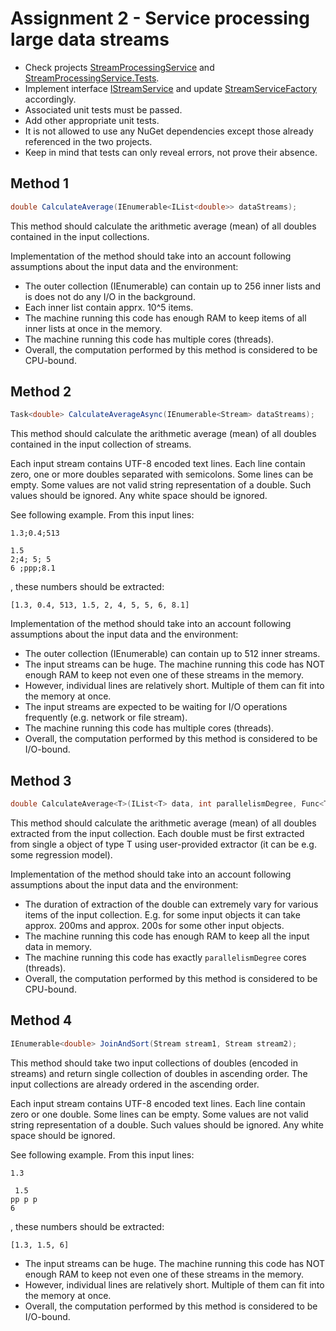 # Assignment 2 - Service processing large data streams

* Check projects [StreamProcessingService](sln/StreamProcessingService) and [StreamProcessingService.Tests](sln/StreamProcessingService.Tests).
* Implement interface [IStreamService](sln/StreamProcessingService/IStreamService.cs) and update [StreamServiceFactory](sln/StreamProcessingService/StreamServiceFactory.cs) accordingly.
* Associated unit tests must be passed.
* Add other appropriate unit tests.
* It is not allowed to use any NuGet dependencies except those already referenced in the two projects.
* Keep in mind that tests can only reveal errors, not prove their absence.

## Method 1

```csharp
double CalculateAverage(IEnumerable<IList<double>> dataStreams);
```

This method should calculate the arithmetic average (mean) of all doubles contained in the input collections.

Implementation of the method should take into an account following assumptions about the input data and the environment:

* The outer collection (IEnumerable) can contain up to 256 inner lists and is does not do any I/O in the background.
* Each inner list contain apprx. 10^5 items.
* The machine running this code has enough RAM to keep items of all inner lists at once in the memory.
* The machine running this code has multiple cores (threads).
* Overall, the computation performed by this method is considered to be CPU-bound.

## Method 2

```csharp
Task<double> CalculateAverageAsync(IEnumerable<Stream> dataStreams);
```

This method should calculate the arithmetic average (mean) of all doubles contained in the input collection of streams.

Each input stream contains UTF-8 encoded text lines. Each line contain zero, one or more doubles separated with semicolons. Some lines can be empty. Some values are not valid string representation of a double. Such values should be ignored. Any white space should be ignored.

See following example. From this input lines:

```
1.3;0.4;513

1.5
2;4; 5; 5
6 ;ppp;8.1
```

, these numbers should be extracted:

```
[1.3, 0.4, 513, 1.5, 2, 4, 5, 5, 6, 8.1]
```

Implementation of the method should take into an account following assumptions about the input data and the environment:

* The outer collection (IEnumerable) can contain up to 512 inner streams.
* The input streams can be huge. The machine running this code has NOT enough RAM to keep not even one of these streams in the memory.
* However, individual lines are relatively short. Multiple of them can fit into the memory at once.
* The input streams are expected to be waiting for I/O operations frequently (e.g. network or file stream).
* The machine running this code has multiple cores (threads).
* Overall, the computation performed by this method is considered to be I/O-bound.

## Method 3

```csharp
double CalculateAverage<T>(IList<T> data, int parallelismDegree, Func<T, double> valueExtractor);
```

This method should calculate the arithmetic average (mean) of all doubles extracted from the input collection. Each double must be first extracted from single a object of type T using user-provided extractor (it can be e.g. some regression model).

Implementation of the method should take into an account following assumptions about the input data and the environment:


* The duration of extraction of the double can extremely vary for various items of the input collection. E.g. for some input objects it can take approx. 200ms and approx. 200s for some other input objects.
* The machine running this code has enough RAM to keep all the input data in memory.
* The machine running this code has exactly `parallelismDegree` cores (threads).
* Overall, the computation performed by this method is considered to be CPU-bound.

## Method 4


```csharp
IEnumerable<double> JoinAndSort(Stream stream1, Stream stream2);
```

This method should take two input collections of doubles (encoded in streams) and return single collection of doubles in ascending order. The input collections are already ordered in the ascending order.

Each input stream contains UTF-8 encoded text lines. Each line contain zero or one double. Some lines can be empty. Some values are not valid string representation of a double. Such values should be ignored. Any white space should be ignored.

See following example. From this input lines:

```
1.3

 1.5
pp p p
6
```

, these numbers should be extracted:

```
[1.3, 1.5, 6]
```

* The input streams can be huge. The machine running this code has NOT enough RAM to keep not even one of these streams in the memory.
* However, individual lines are relatively short. Multiple of them can fit into the memory at once.
* Overall, the computation performed by this method is considered to be I/O-bound.